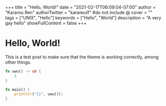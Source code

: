 +++
title = "Hello, World!"
date = "2021-02-17T06:09:04-07:00"
author = "Kararou Ren"
authorTwitter = "karaiwulf" #do not include @
cover = ""
tags = ["UNIX", "Hello"]
keywords = ["Hello", "World"]
description = "A very gay hello"
showFullContent = false
+++

# Hello, World!

This is a test post to make sure that the theme is working correctly, among
other things.

```rust
fn uwu() -> u8 {
	1
}

fn main() {
	println!("{}", uwu());
}
```
